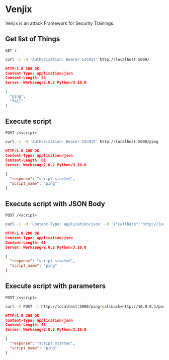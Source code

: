 # Venjix

Venjix is an attack Framework for Security Trainings.

## Get list of Things

`GET /`

```bash
curl -i -H 'Authorization: Bearer 53CR3T' http://localhost:5000/
```

```json
HTTP/1.0 200 OK
Content-Type: application/json
Content-Length: 24
Server: Werkzeug/2.0.2 Python/3.10.0

[
  "ping",
  "fail"
]
```

## Execute script

`POST /<script>`

```bash
curl -i -H 'Authorization: Bearer 53CR3T' http://localhost:5000/ping
```

```json
HTTP/1.0 200 OK
Content-Type: application/json
Content-Length: 61
Server: Werkzeug/2.0.2 Python/3.10.0

{
  "response": "script started",
  "script_name": "ping"
}
```

## Execute script with JSON Body

`POST /<script>`

```bash
curl -i -H 'Content-Type: application/json' -d '{"callback":"http://localhost:9000/callback","args":"10.0.0.1"}' http://localhost:5000/ping
```

```json
HTTP/1.0 200 OK
Content-Type: application/json
Content-Length: 61
Server: Werkzeug/2.0.2 Python/3.10.0

{
  "response": "script started",
  "script_name": "ping"
}
```

## Execute script with parameters

`POST /<script>`

```bash
curl -X POST -i http://localhost:5000/ping?callback=http://10.0.0.1/post
```

```json
HTTP/1.0 200 OK
Content-Type: application/json
Content-Length: 61
Server: Werkzeug/2.0.2 Python/3.10.0

{
  "response": "script started",
  "script_name": "ping"
}
```
